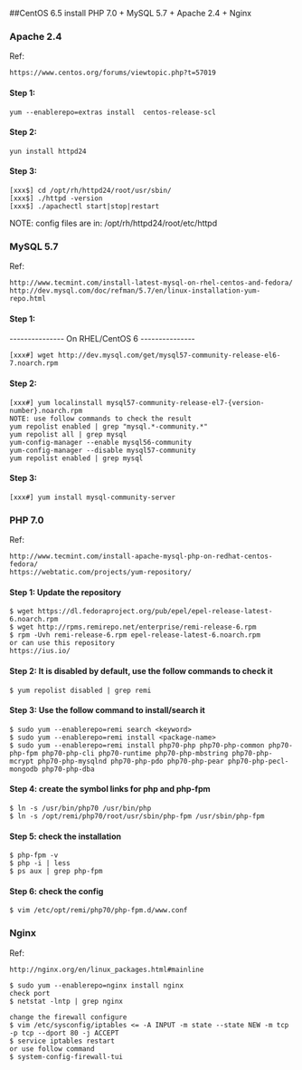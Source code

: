 ##CentOS 6.5 install PHP 7.0 + MySQL 5.7 + Apache 2.4 + Nginx

### Apache 2.4

Ref: 
```
https://www.centos.org/forums/viewtopic.php?t=57019
```
#### Step 1:
```
yum --enablerepo=extras install  centos-release-scl
```
#### Step 2:
```
yun install httpd24
```
#### Step 3:
```
[xxx$] cd /opt/rh/httpd24/root/usr/sbin/
[xxx$] ./httpd -version
[xxx$] ./apachectl start|stop|restart
```
NOTE: config files are in: /opt/rh/httpd24/root/etc/httpd

### MySQL 5.7

Ref: 
```
http://www.tecmint.com/install-latest-mysql-on-rhel-centos-and-fedora/
http://dev.mysql.com/doc/refman/5.7/en/linux-installation-yum-repo.html
```
#### Step 1:
--------------- On RHEL/CentOS 6 ---------------
```
[xxx#] wget http://dev.mysql.com/get/mysql57-community-release-el6-7.noarch.rpm
```

#### Step 2:
```
[xxx#] yum localinstall mysql57-community-release-el7-{version-number}.noarch.rpm
NOTE: use follow commands to check the result
yum repolist enabled | grep "mysql.*-community.*"
yum repolist all | grep mysql
yum-config-manager --enable mysql56-community
yum-config-manager --disable mysql57-community
yum repolist enabled | grep mysql
```

#### Step 3:
```
[xxx#] yum install mysql-community-server
```

### PHP 7.0
Ref:
```
http://www.tecmint.com/install-apache-mysql-php-on-redhat-centos-fedora/
https://webtatic.com/projects/yum-repository/
```

#### Step 1: Update the repository
```
$ wget https://dl.fedoraproject.org/pub/epel/epel-release-latest-6.noarch.rpm
$ wget http://rpms.remirepo.net/enterprise/remi-release-6.rpm
$ rpm -Uvh remi-release-6.rpm epel-release-latest-6.noarch.rpm
or can use this repository
https://ius.io/
```

#### Step 2: It is disabled by default, use the follow commands to check it
```
$ yum repolist disabled | grep remi
```

#### Step 3: Use the follow command to install/search it
```
$ sudo yum --enablerepo=remi search <keyword>
$ sudo yum --enablerepo=remi install <package-name>
$ sudo yum --enablerepo=remi install php70-php php70-php-common php70-php-fpm php70-php-cli php70-runtime php70-php-mbstring php70-php-mcrypt php70-php-mysqlnd php70-php-pdo php70-php-pear php70-php-pecl-mongodb php70-php-dba
```
#### Step 4: create the symbol links for php and php-fpm
```
$ ln -s /usr/bin/php70 /usr/bin/php
$ ln -s /opt/remi/php70/root/usr/sbin/php-fpm /usr/sbin/php-fpm
```

#### Step 5: check the installation
```$ php -v
$ php-fpm -v
$ php -i | less
$ ps aux | grep php-fpm
```

#### Step 6: check the config
```$ vim /etc/opt/remi/php70/php.ini
$ vim /etc/opt/remi/php70/php-fpm.d/www.conf
```
### Nginx
Ref:
```
http://nginx.org/en/linux_packages.html#mainline

$ sudo yum --enablerepo=nginx install nginx
check port
$ netstat -lntp | grep nginx 

change the firewall configure
$ vim /etc/sysconfig/iptables <= -A INPUT -m state --state NEW -m tcp -p tcp --dport 80 -j ACCEPT
$ service iptables restart
or use follow command
$ system-config-firewall-tui
```
